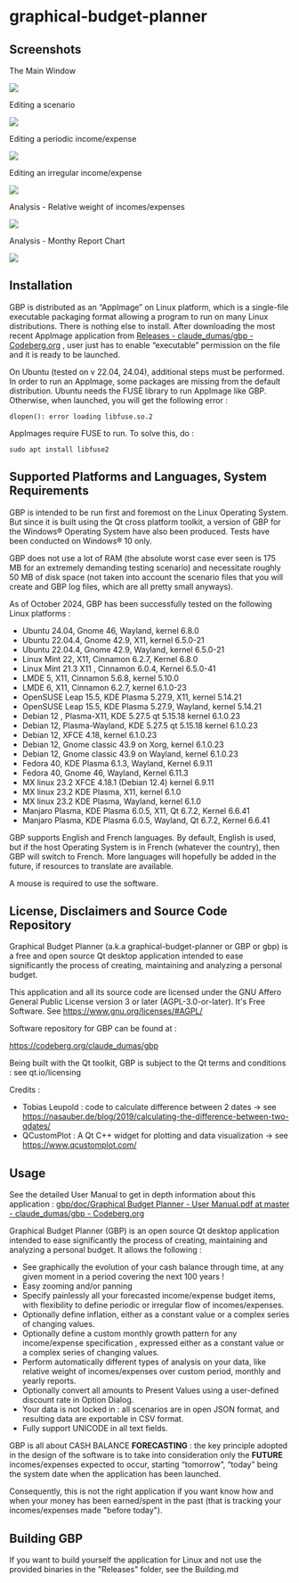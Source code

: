 # graphical-budget-planner

## Screenshots

The Main Window

![](https://codeberg.org/claude_dumas/gbp/raw/branch/master/doc/doc-source/images/main-window.png)

Editing a scenario

![](https://codeberg.org/claude_dumas/gbp/raw/branch/master/doc/doc-source/images/edit-scenario.png)

Editing a periodic income/expense

![](https://codeberg.org/claude_dumas/gbp/raw/branch/master/doc/doc-source/images/edit-periodic-income.png)

Editing an irregular income/expense

![](https://codeberg.org/claude_dumas/gbp/raw/branch/master/doc/doc-source/images/edit-irregular-incomes.png)

Analysis - Relative weight of incomes/expenses

![](https://codeberg.org/claude_dumas/gbp/raw/branch/master/doc/doc-source/images/analysis-relative-weight.png)

Analysis - Monthy Report Chart

![](https://codeberg.org/claude_dumas/gbp/raw/branch/master/doc/doc-source/images/analysis-monthly-chart.png)

## Installation

GBP is distributed as an “AppImage” on Linux platform, which is a single-file executable packaging format allowing a program to run on many Linux distributions. There is nothing else to install. After downloading the most recent AppImage application from  [Releases - claude_dumas/gbp - Codeberg.org](https://codeberg.org/claude_dumas/gbp/releases) ,  user just has to enable “executable” permission on the file and it is ready to be launched. 

On Ubuntu (tested on v 22.04, 24.04), additional steps must be performed. In order to run an AppImage, some packages are missing from the default distribution. Ubuntu needs the FUSE library to run AppImage like GBP. Otherwise, when launched, you will get the following error : 

`dlopen(): error loading libfuse.so.2`

AppImages require FUSE to run. To solve this, do : 

`sudo apt install libfuse2`

## Supported Platforms and Languages, System Requirements

GBP is intended to be run first and foremost on the Linux Operating System. But since it is built using the Qt cross platform toolkit, a version of GBP for the Windows® Operating System have also been produced. Tests have been conducted on Windows® 10 only.

GBP does not use a lot of RAM (the absolute worst case ever seen is 175 MB for an extremely demanding testing scenario) and necessitate roughly 50 MB of disk space (not taken into account the scenario files that you will create and GBP log files, which are all pretty small anyways).

As of October 2024, GBP has been successfully tested on the following Linux platforms : 

* Ubuntu 24.04, Gnome 46, Wayland, kernel 6.8.0
* Ubuntu 22.04.4, Gnome 42.9, X11, kernel 6.5.0-21
* Ubuntu 22.04.4, Gnome 42.9, Wayland, kernel 6.5.0-21
* Linux Mint 22, X11, Cinnamon 6.2.7, Kernel 6.8.0
* Linux Mint 21.3 X11 , Cinnamon 6.0.4, Kernel 6.5.0-41
* LMDE 5, X11, Cinnamon 5.6.8, kernel 5.10.0
* LMDE 6, X11, Cinnamon 6.2.7, kernel 6.1.0-23
* OpenSUSE Leap 15.5, KDE Plasma 5.27.9, X11, kernel 5.14.21
* OpenSUSE Leap 15.5, KDE Plasma 5.27.9, Wayland, kernel 5.14.21
* Debian 12 , Plasma-X11, KDE 5.27.5  qt 5.15.18 kernel 6.1.0.23
* Debian 12, Plasma-Wayland, KDE 5.27.5  qt 5.15.18 kernel 6.1.0.23
* Debian 12, XFCE 4.18, kernel 6.1.0.23
* Debian 12, Gnome classic 43.9 on Xorg, kernel 6.1.0.23
* Debian 12, Gnome classic 43.9 on Wayland, kernel 6.1.0.23
* Fedora 40, KDE Plasma 6.1.3, Wayland, Kernel 6.9.11
* Fedora 40, Gnome 46, Wayland, Kernel 6.11.3
* MX linux 23.2  XFCE 4.18.1 (Debian 12.4)  kernel 6.9.11
* MX linux 23.2  KDE Plasma, X11, kernel 6.1.0
* MX linux 23.2  KDE Plasma, Wayland, kernel 6.1.0
* Manjaro Plasma, KDE Plasma 6.0.5, X11, Qt 6.7.2, Kernel 6.6.41
* Manjaro Plasma, KDE Plasma 6.0.5, Wayland, Qt 6.7.2, Kernel 6.6.41

GBP supports English and French languages. By default, English is used, but if the host Operating System is in French (whatever the country), then GBP will switch to French. More languages will hopefully be added in the future, if resources to translate are available.

A mouse is required to use the software.

## License, Disclaimers and Source Code Repository

Graphical Budget Planner (a.k.a graphical-budget-planner or GBP or gbp) is a free and open source Qt  desktop application intended to ease significantly the process of creating, maintaining and analyzing a personal budget. 

This application and all its source code are licensed under the GNU Affero General Public License version 3 or later (AGPL-3.0-or-later). It's Free Software. See https://www.gnu.org/licenses/#AGPL/

Software repository for GBP can be found at : 

https://codeberg.org/claude_dumas/gbp

Being built with the Qt toolkit, GBP is subject to the Qt terms and conditions : see qt.io/licensing

Credits : 

* Tobias Leupold : code to calculate difference between 2 dates -> see https://nasauber.de/blog/2019/calculating-the-difference-between-two-qdates/
* QCustomPlot : A Qt C++ widget for plotting and data visualization -> see https://www.qcustomplot.com/

## Usage

See the detailed User Manual to get in depth information about this application : [gbp/doc/Graphical Budget Planner - User Manual.pdf at master - claude_dumas/gbp - Codeberg.org](https://codeberg.org/claude_dumas/gbp/src/branch/master/doc/Graphical%20Budget%20Planner%20-%20User%20Manual.pdf)

Graphical Budget Planner (GBP) is an open source Qt desktop application intended to ease significantly the process of creating, maintaining and analyzing a personal budget. It allows the following :

* See graphically the evolution of your cash balance through time, at any given moment in a period covering the next 100 years !
* Easy zooming and/or panning
* Specify painlessly all your forecasted income/expense budget items, with flexibility to define periodic or irregular flow of incomes/expenses.
* Optionally define inflation, either as a constant value or a complex series of changing values.
* Optionally define a custom monthly growth pattern for any income/expense specification , expressed either as a constant value or a complex series of changing values.
* Perform automatically different types of analysis on your data, like relative weight of incomes/expenses over custom period, monthly and yearly reports.
* Optionally convert all amounts to Present Values using a user-defined discount rate in Option Dialog. 
* Your data is not locked in : all scenarios are in open JSON format, and resulting data are exportable in CSV format.
* Fully support UNICODE in all text fields.

GBP is all about CASH BALANCE **FORECASTING** : the key principle adopted in the design of the software is to take into consideration only the **FUTURE** incomes/expenses expected to occur, starting “tomorrow”, “today” being the system date when the application has been launched. 

Consequently, this is not the right application if you want know how and when your money has been earned/spent in the past (that is tracking your incomes/expenses made "before today"). 

## Building GBP

If you want to build yourself the application for Linux and not use the provided binaries in the "Releases" folder, see the Building.md
